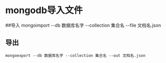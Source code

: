 # mongodb导入文件
##导入
    mongoimport --db 数据库名字 --collection 集合名 --file 文档名.json

## 导出
    mongoexport --db 数据库名字 --collection 集合名 --out 文档名.json
